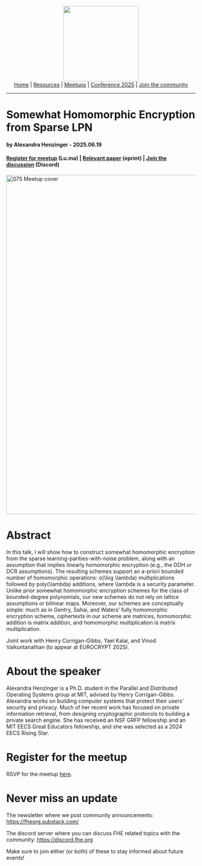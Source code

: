 <!-- Main header navigation -->
<p align="center">
  <img width="200" src="https://user-images.githubusercontent.com/5758427/180978488-db825482-5a58-4c7c-9589-c494a6f0be04.png"><br/>
  <a href="https://fhe-org.github.io">Home</a> | <a href="https://fhe-org.github.io/resources">Resources</a> | <a href="https://fhe-org.github.io/meetups/">Meetups</a> | <a href="https://fhe-org.github.io/conferences/conference-2025/">Conference 2025</a> | <a href="https://fhe-org.github.io/community">Join the community</a>
</p>
<hr/>
<!-- /Main header navigation -->

# Somewhat Homomorphic Encryption from Sparse LPN
#### by Alexandra Henzinger - 2025.06.19
#### <a href="https://lu.ma/opf2g5sj">Register for meetup</a> (Lu.ma) | <a href="https://eprint.iacr.org/2024/1760">Relevant paper</a> (eprint) | <a href="https://discord.fhe.org">Join the discussion</a> (Discord)

<a href="https://lu.ma/opf2g5sj"><img width="900" alt="075 Meetup cover" src="https://github.com/user-attachments/assets/52b89415-e9cf-4c81-b24c-b6aaaf8acf5e" /></a>

# Abstract

In this talk, I will show how to construct somewhat homomorphic encryption from the sparse learning-parities-with-noise problem, along with an assumption that implies linearly homomorphic encryption (e.g., the DDH or DCR assumptions). The resulting schemes support an a-priori bounded number of homomorphic operations: o(\log \lambda) multiplications followed by poly(\lambda) additions, where \lambda is a security parameter. Unlike prior somewhat homomorphic encryption schemes for the class of bounded-degree polynomials, our new schemes do not rely on lattice assumptions or bilinear maps. Moreover, our schemes are conceptually simple: much as in Gentry, Sahai, and Waters’ fully homomorphic encryption scheme, ciphertexts in our scheme are matrices, homomorphic addition is matrix addition, and homomorphic multiplication is matrix multiplication.

Joint work with Henry Corrigan-Gibbs, Yael Kalai, and Vinod Vaikuntanathan (to appear at EUROCRYPT 2025).

# About the speaker

Alexandra Henzinger is a Ph.D. student in the Parallel and Distributed Operating Systems group at MIT, advised by Henry Corrigan-Gibbs. Alexandra works on building computer systems that protect their users’ security and privacy. Much of her recent work has focused on private information retrieval, from designing cryptographic protocols to building a private search engine. She has received an NSF GRFP fellowship and an MIT EECS Great Educators fellowship, and she was selected as a 2024 EECS Rising Star. 

# Register for the meetup

RSVP for the meetup [here](https://lu.ma/opf2g5sj).

# Never miss an update

The newsletter where we post community announcements: https://fheorg.substack.com/

The discord server where you can discuss FHE related topics with the community: https://discord.fhe.org

Make sure to join either (or both) of these to stay informed about future events!
